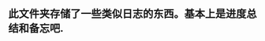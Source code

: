 <!--
 * @Author: Runze Yuan 1959180242@qq.com
 * @Date: 2022-11-10 18:34:28
 * @LastEditors: Runze Yuan 1959180242@qq.com
 * @LastEditTime: 2022-11-10 18:35:10
 * @FilePath: \RS_AS2\待办事项与每周进度\README.md
 * @Description: 
 * 
 * Copyright (c) 2022 by Runze Yuan 1959180242@qq.com, All Rights Reserved. 
-->
## 此文件夹存储了一些类似日志的东西。基本上是进度总结和备忘吧.